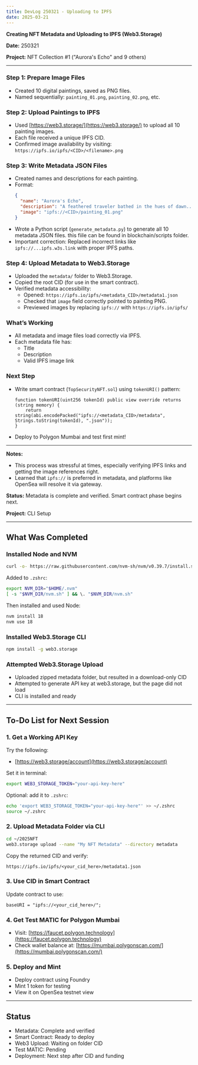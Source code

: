 ```yaml
---
title: DevLog 250321 - Uploading to IPFS
date: 2025-03-21
---
```

**Creating NFT Metadata and Uploading to IPFS (Web3.Storage)**

**Date:** 250321

**Project:** NFT Collection #1 ("Aurora's Echo" and 9 others)

---

### Step 1: Prepare Image Files
- Created 10 digital paintings, saved as PNG files.
- Named sequentially: `painting_01.png`, `painting_02.png`, etc.

### Step 2: Upload Paintings to IPFS
- Used [https://web3.storage/](https://web3.storage/) to upload all 10 painting images.
- Each file received a unique IPFS CID.
- Confirmed image availability by visiting:
  `https://ipfs.io/ipfs/<CID>/<filename>.png`

### Step 3: Write Metadata JSON Files
- Created names and descriptions for each painting.
- Format:
  ```json
  {
    "name": "Aurora's Echo",
    "description": "A feathered traveler bathed in the hues of dawn...",
    "image": "ipfs://<CID>/painting_01.png"
  }
  ```
- Wrote a Python script (`generate_metadata.py`) to generate all 10 metadata JSON files. this fiile can be found in blockchain/scripts folder.
- Important correction: Replaced incorrect links like `ipfs://...ipfs.w3s.link` with proper IPFS paths.

### Step 4: Upload Metadata to Web3.Storage
- Uploaded the `metadata/` folder to Web3.Storage.
- Copied the root CID (for use in the smart contract).
- Verified metadata accessibility:
  - Opened: `https://ipfs.io/ipfs/<metadata_CID>/metadata1.json`
  - Checked that `image` field correctly pointed to painting PNG.
  - Previewed images by replacing `ipfs://` with `https://ipfs.io/ipfs/`

### What’s Working 
- All metadata and image files load correctly via IPFS.
- Each metadata file has:
  - Title
  - Description
  - Valid IPFS image link

### Next Step
- Write smart contract (`TopSecurityNFT.sol`) using `tokenURI()` pattern:
  ```solidity
  function tokenURI(uint256 tokenId) public view override returns (string memory) {
      return string(abi.encodePacked("ipfs://<metadata_CID>/metadata", Strings.toString(tokenId), ".json"));
  }
  ```
- Deploy to Polygon Mumbai and test first mint!

---

**Notes:**
- This process was stressful at times, especially verifying IPFS links and getting the image references right.
- Learned that `ipfs://` is preferred in metadata, and platforms like OpenSea will resolve it via gateway.

**Status:** Metadata is complete and verified. Smart contract phase begins next.


**Project:** CLI Setup

---

## What Was Completed

### Installed Node and NVM
```bash
curl -o- https://raw.githubusercontent.com/nvm-sh/nvm/v0.39.7/install.sh | bash
```

Added to `.zshrc`:
```bash
export NVM_DIR="$HOME/.nvm"
[ -s "$NVM_DIR/nvm.sh" ] && \. "$NVM_DIR/nvm.sh"
```

Then installed and used Node:
```bash
nvm install 18
nvm use 18
```

### Installed Web3.Storage CLI
```bash
npm install -g web3.storage
```

### Attempted Web3.Storage Upload
- Uploaded zipped metadata folder, but resulted in a download-only CID
- Attempted to generate API key at web3.storage, but the page did not load
- CLI is installed and ready

---

## To-Do List for Next Session

### 1. Get a Working API Key
Try the following:
- [https://web3.storage/account](https://web3.storage/account)

Set it in terminal:
```bash
export WEB3_STORAGE_TOKEN="your-api-key-here"
```

Optional: add it to `.zshrc`:
```bash
echo 'export WEB3_STORAGE_TOKEN="your-api-key-here"' >> ~/.zshrc
source ~/.zshrc
```

### 2. Upload Metadata Folder via CLI
```bash
cd ~/2025NFT
web3.storage upload --name "My NFT Metadata" --directory metadata
```

Copy the returned CID and verify:
```
https://ipfs.io/ipfs/<your_cid_here>/metadata1.json
```

### 3. Use CID in Smart Contract
Update contract to use:
```solidity
baseURI = "ipfs://<your_cid_here>/";
```

### 4. Get Test MATIC for Polygon Mumbai
- Visit: [https://faucet.polygon.technology](https://faucet.polygon.technology)
- Check wallet balance at: [https://mumbai.polygonscan.com/](https://mumbai.polygonscan.com/)

### 5. Deploy and Mint
- Deploy contract using Foundry
- Mint 1 token for testing
- View it on OpenSea testnet view

---

## Status
- Metadata: Complete and verified
- Smart Contract: Ready to deploy
- Web3 Upload: Waiting on folder CID
- Test MATIC: Pending
- Deployment: Next step after CID and funding



